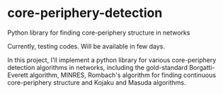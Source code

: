 # core-periphery-detection
Python library for finding core-periphery structure in networks

Currently, testing codes. Will be available in few days.

In this project, I'll implement a python library for various core-periphery detection algorithms in networks, including 
the gold-standard Borgatti-Everett algorithm, MINRES, Rombach's algorithm for finding continuous core-periphery structure and Kojaku and Masuda algorithms.  
